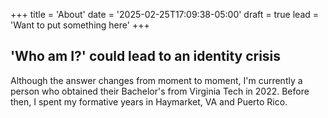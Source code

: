 +++
title = 'About'
date = '2025-02-25T17:09:38-05:00'
draft = true
lead = 'Want to put something here'
+++

## 'Who am I?' could lead to an identity crisis

Although the answer changes from moment to moment, I'm currently a person who obtained their Bachelor's from Virginia Tech in 2022. Before then, I spent my formative years in Haymarket, VA and Puerto Rico.
